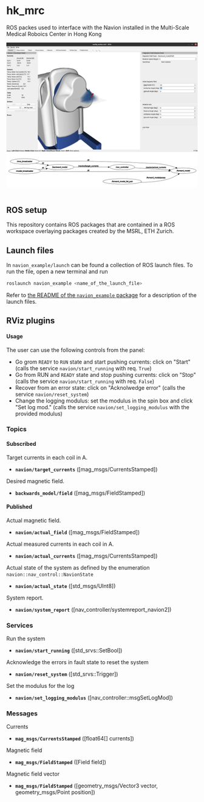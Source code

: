 # hk_mrc
ROS packes used to interface with the Navion installed in the Multi-Scale Medical Roboics Center in Hong Kong

 <table border = "0">
     <tr>
         <img src="navion_example/images/navion_rviz.png" alt="drawing" />
     </tr>
     <tr>
         <img src="navion_example/images/rqt_graph.png" alt="drawing" />
     </tr>
 </table>
 
## ROS setup

This repository contains ROS packages that are contained in a ROS workspace overlaying packages created by the MSRL, ETH Zurich.

## Launch files

In `navion_example/launch` can be found a collection of ROS launch files.
To run the file, open a new terminal and run

```bash
roslaunch navion_example <name_of_the_launch_file>
```

Refer to [the README of the `navion_example` package](navion_example/README.md) for a description of the launch files.

## RViz plugins

#### Usage

The user can use the following controls from the panel:

* Go grom `READY` to `RUN` state and start pushing currents: click on "Start" (calls the service `navion/start_running` with req. `True`)
* Go from RUN and `READY` state and stop pushing currents: click on "Stop" (calls the service `navion/start_running` with req. `False`)
* Recover from an error state: click on "Acknolwedge error" (calls the service `navion/reset_system`)
* Change the logging modulus: set the modulus in the spin box and click "Set log mod." (calls the service `navion/set_logging_modulus` with the provided modulus)

### Topics

#### Subscribed

Target currents in each coil in A.

* **`navion/target_currents`** ([mag_msgs/CurrentsStamped])

Desired magnetic field.

* **`backwards_model/field`** ([mag_msgs/FieldStamped])

#### Published

Actual magnetic field.  

* **`navion/actual_field`** ([mag_msgs/FieldStamped])

Actual measured currents in each coil in A.  

* **`navion/actual_currents`** ([mag_msgs/CurrentsStamped])

Actual state of the system as defined by the enumeration `navion::nav_control::NavionState`

* **`navion/actual_state`** ([std_msgs/UInt8])

System report.

* **`navion/system_report`** ([nav_controller/systemreport_navion2])

### Services

Run the system

* **`navion/start_running`** ([std_srvs::SetBool])

Acknowledge the errors in fault state to reset the system

* **`navion/reset_system`** ([std_srvs::Trigger])

Set the modulus for the log

* **`navion/set_logging_modulus`** ([nav_controller::msgSetLogMod])

### Messages

Currents

* **`mag_msgs/CurrentsStamped`** ([float64[] currents])

Magnetic field 

* **`mag_msgs/FieldStamped`** ([Field field])

Magnetic field vector

* **`mag_msgs/FieldStamped`** ([geometry_msgs/Vector3 vector, geometry_msgs/Point position])
